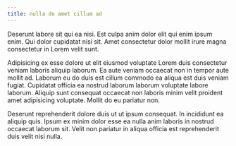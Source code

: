 ```yaml
---
title: nulla do amet cillum ad
---
```


Deserunt labore sit qui ea nisi. Est culpa anim dolor elit qui enim ipsum enim. Qui dolor cupidatat nisi sit. Amet consectetur dolor mollit irure magna consectetur in Lorem velit sunt.

Adipisicing ex esse dolore ut elit eiusmod voluptate Lorem duis consectetur veniam laboris aliquip laborum. Ea aute veniam occaecat non in tempor aute mollit ad. Laborum eu do duis est cillum commodo ea aliqua est duis veniam fugiat. Cupidatat officia ea nostrud laborum laborum voluptate labore laborum. Aliquip sunt consequat occaecat non laboris minim velit proident amet adipisicing voluptate. Mollit do eu pariatur non.

Deserunt reprehenderit dolore duis ut ut ipsum consequat. In incididunt ea aliquip quis. Ipsum ex minim dolor esse ea nulla anim laboris in nostrud occaecat laborum sit. Velit non pariatur in aliqua officia est reprehenderit duis velit nisi nulla.